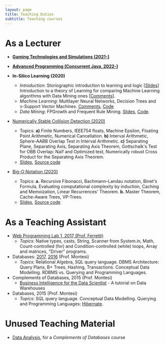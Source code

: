 ```yaml
---
layout: page
title: Teaching Duties
subtitle: Teaching courses
---
```


# As a Lecturer

* **[Gaming Technologies and Simulations (2021-)](https://logds.github.io/teaching/gametech.html)**

* **[Advanced Programming (Concurrent Java, 2022-)](https://logds.github.io/teaching/javaconcurrent.html)**

* **In-Silico Learning (2020)**
  * *Introduction*: Storiographic introduction to learning and logic [[Slides](https://github.com/jackbergus/NotesOnProgramming2020/blob/master/slides/03a-artintro-handout.pdf)] Introduction to a theory of Learning for comparing Machine Learning algorithms with Data Mining ones [[Comments](https://github.com/jackbergus/NotesOnProgramming2020/blob/master/slides/03a-learning.pdf)].
  * *Machine Learning*: Multilayer Neural Networks, Decision Trees and ν-Support Vector Machines. [Comments](https://github.com/jackbergus/NotesOnProgramming2020/blob/master/slides/03b-ML.pdf), [Code](https://github.com/jackbergus/NotesOnProgramming2020/blob/master/src/ai/learning.cpp)
  * *Data Mining*: FPGrowth and Frequent Rule Mining. [Slides](https://github.com/jackbergus/NotesOnProgramming2020/blob/master/slides/03c-DM-handout.pdf), [Code](https://github.com/jackbergus/NotesOnProgramming2020/blob/master/src/dm/data_mining.cpp).


* [Numerically Stable Collision Detection (2020)](https://github.com/jackbergus/NotesOnProgramming2020/blob/master/slides/02numeric_handouts.pdf) 
  * Topics: **a)** Finite Numbers, IEEE754 floats, Machine Epsilon, Floating Point Arithmetic, Numerical Cancellation. **b)** Interval Arithmetic, Sphere-AABB Overlap Test in Interval Arithmetic. **c)** Separating Plane, Separating Axis, Separating Axis Theorem, Gottschalk's Test for OBB Overlap: Naïf and Optimized test, Numerically robust Cross Product for the Separating Axis Theorem.
  * [Slides](https://raw.githubusercontent.com/jackbergus/NotesOnProgramming2020/master/slides/02numeric.pdf), [Source code](https://github.com/jackbergus/NotesOnProgramming2020/tree/master/src/numeric)

* [Big-O Notation (2020)](https://github.com/jackbergus/NotesOnProgramming2020/blob/master/slides/01bigo_handouts.pdf) 
  * Topics: **a.** Recursive Fibonacci, Bachmann–Landau notation, Binet's Formula, Evaluating computational complexity by induction, Caching and Memoization, Linear Recurrences' Theorem. **b.** Master Theorem, Cache-Aware Trees, VP-Trees. 
  * [Slides](https://raw.githubusercontent.com/jackbergus/NotesOnProgramming2020/master/slides/01bigo.pdf), [Source code](https://github.com/jackbergus/NotesOnProgramming2020/tree/master/src/big_o_notation)


# As a Teaching Assistant
* [Web Programming Lab 1, 2017 (Prof. Ferretti)](https://jackbergus.github.io/teaching/LPI17)
  * *Topics*: Native types, casts, String, Scanner from System.in, Math, Count-controlled (for) and Condition-controlled (while) loops, Array and matrices, "Driver" programs.
* Databases: [2017](https://jackbergus.github.io/teaching/BD#lab-sessions-2017), [2016](https://jackbergus.github.io/teaching/BD#lab-sessions-2016) (Prof. Montesi)
  * *Topics*: Relational Algebra,  SQL query language. DBMS Architecture: Query Plans, B+ Trees, Hashing, Transactions. Conceptual Data Modelling. RDBMS vs. Querying and Programming Languages.
* Complements of Databases, 2015 (Prof. Montesi)
  * [Business Intelligence for the 
Data Scientist](https://docs.google.com/presentation/d/1q3akVGk8mKwlTCoyaPyAkspEmW8cRUuha5gkqNEqYlM/edit?usp=sharing) - A tutorial on Data Warehouses
* Databases, 2015 (Prof. Montesi)
  * *Topics*:  SQL query language. Conceptual Data Modelling. Querying and Programming Languages: [Hibernate](https://github.com/jackbergus/javahibernateexample/tree/master/hibernate_tutorial_2015).

# Unused Teaching Material

* [Data Analysis](https://jackbergus.github.io/teaching/dataanalysis/), for a *Complements of Databases* course
